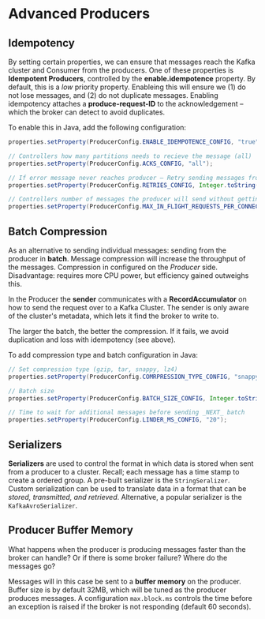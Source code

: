 # Advanced Producers

## Idempotency

By setting certain properties, we can ensure that messages reach the Kafka cluster and Consumer from the producers. One
of these properties is **Idempotent Producers**, controlled by the **enable.idempotence** property. By default, this is
a *low* priority property. Enableing this will ensure we (1) do not lose messages, and (2) do not duplicate messages.
Enabling idempotency attaches a **produce-request-ID** to the acknowledgement – which the broker can detect to avoid
duplicates.

To enable this in Java, add the following configuration:

```java
properties.setProperty(ProducerConfig.ENABLE_IDEMPOTENCE_CONFIG, "true");

// Controllers how many partitions needs to recieve the message (all)
properties.setProperty(ProducerConfig.ACKS_CONFIG, "all");

// If error message never reaches producer – Retry sending messages from producer 
properties.setProperty(ProducerConfig.RETRIES_CONFIG, Integer.toString(Integer.MAX_VALUE)); 

// Controllers number of messages the producer will send without getting a response
properties.setProperty(ProducerConfig.MAX_IN_FLIGHT_REQUESTS_PER_CONNECTION, "5");
```

## Batch Compression

As an alternative to sending individual messages: sending from the producer in **batch**. Message compression will
increase the throughput of the messages. Compression in configured on the *Producer* side. Disadvantage: requires more
CPU power, but efficiency gained outweighs this.

In the Producer the **sender** communicates with a **RecordAccumulator** on how to send the request over to a Kafka
Cluster. The sender is only aware of the cluster's metadata, which lets it find the broker to write to.

The larger the batch, the better the compression. If it fails, we avoid duplication and loss with idempotency (see
above).

To add compression type and batch configuration in Java:

```java
// Set compression type (gzip, tar, snappy, lz4)
properties.setProperty(ProducerConfig.COMRPRESSION_TYPE_CONFIG, "snappy");

// Batch size
properties.setProperty(ProducerConfig.BATCH_SIZE_CONFIG, Integer.toString(32*1024)));

// Time to wait for additional messages before sending _NEXT_ batch
properties.setProperty(ProducerConfig.LINDER_MS_CONFIG, "20");
```

## Serializers

**Serializers** are used to control the format in which data is stored when sent from a producer to a cluster. Recall;
each message has a time stamp to create a ordered group. A pre-built serializer is the `StringSeralizer`. Custom
serialization can be used to translate data in a format that can be *stored, transmitted, and retrieved*. Alternative, a
popular serializer is the `KafkaAvroSerializer`.

## Producer Buffer Memory

What happens when the producer is producing messages faster than the broker can handle? Or if there is some broker
failure? Where do the messages go?

Messages will in this case be sent to a **buffer memory** on the producer. Buffer size is by default 32MB, which will be
tuned as the producer produces messages. A configuration `max.block.ms` controls the time before an exception is raised
if the broker is not responding (default 60 seconds).